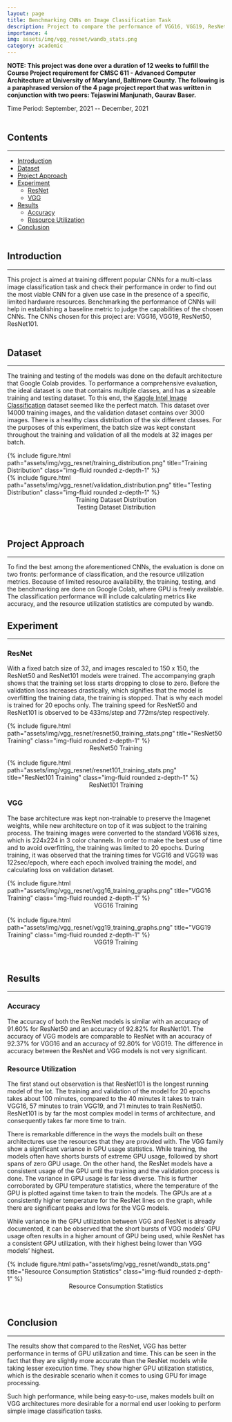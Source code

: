 ```yaml
---
layout: page
title: Benchmarking CNNs on Image Classification Task
description: Project to compare the performance of VGG16, VGG19, ResNet50, and ResNet101 on an image classification task.
importance: 4
img: assets/img/vgg_resnet/wandb_stats.png
category: academic
---
```


**NOTE: This project was done over a duration of 12 weeks to fulfill the Course Project requirement for CMSC 611 - Advanced Computer Architecture at University of Maryland, Baltimore County. The following is a paraphrased version of the 4 page project report that was written in conjunction with two peers: Tejaswini Manjunath, Gaurav Baser.**

Time Period: September, 2021 -- December, 2021
<br><br>

## Contents
-----
* [Introduction](#introduction)
* [Dataset](#dataset)
* [Project Approach](#project-approach)
* [Experiment](#experiment)
  * [ResNet](#resnet)
  * [VGG](#vgg)
* [Results](#results)
  * [Accuracy](#accuracy)
  * [Resource Utilization](#resource-utilization)
* [Conclusion](#conclusion)
<br><br>


## Introduction
-----
This project is aimed at training different popular CNNs for a multi-class image classification task and check their performance in order to find out the most viable CNN for a given use case in the presence of a specific, limited hardware resources. Benchmarking the performance of CNNs will help in establishing a baseline metric to judge the capabilities of the chosen CNNs. The CNNs chosen for this project are: VGG16, VGG19, ResNet50, ResNet101.
<br><br>

## Dataset
-----
The training and testing of the models was done on the default architecture that Google Colab provides. To performance a comprehensive evaluation, the ideal dataset is one that contains multiple classes, and has a sizeable training and testing dataset. To this end, the [Kaggle Intel Image Classification](https://www.kaggle.com/datasets/puneet6060/intel-image-classification) dataset seemed like the perfect match. This dataset over 14000 training images, and the validation dataset contains over 3000 images. There is a healthy class distribution of the six different classes. For the purposes of this experiment, the batch size was kept constant throughout the training and validation of all the models at 32 images per batch.

<div class="row">
	<div class="col-sm mt-3 mt-md-0">
		{% include figure.html path="assets/img/vgg_resnet/training_distribution.png" title="Training Distribution" class="img-fluid rounded z-depth-1" %}
	</div>
	<div class="col-sm mt-3 mt-md-0">
		{% include figure.html path="assets/img/vgg_resnet/validation_distribution.png" title="Testing Distribution" class="img-fluid rounded z-depth-1" %}
	</div>
</div>

<div class="row">
	<div class="col-sm mt-3 mt-md-0" style="text-align: center;vertical-align: middle;">
		Training Dataset Distribution
	</div>
	<div class="col-sm mt-3 mt-md-0" style="text-align: center;vertical-align: middle;">
		Testing Dataset Distribution
	</div>
</div>
<br><br>

## Project Approach
-----
To find the best among the aforementioned CNNs, the evaluation is done on two fronts: performance of classification, and the resource utilization metrics. Because of limited resource availability, the training, testing, and the benchmarking are done on Google Colab, where GPU is freely available. The classification performance will include calculating metrics like accuracy, and the resource utilization statistics are computed by wandb.


## Experiment
-----
### ResNet
With a fixed batch size of 32, and images rescaled to 150 x 150, the ResNet50 and ResNet101 models were trained. The accompanying graph shows that the training set loss starts dropping to close to zero. Before the validation loss increases drastically, which signifies that the model is overfitting the training data, the training is stopped. That is why each model is trained for 20 epochs only. The training speed for ResNet50 and ResNet101 is observed to be 433ms/step and 772ms/step respectively.

<div class="row">
	<div class="col-sm mt-3 mt-md-0">
		{% include figure.html path="assets/img/vgg_resnet/resnet50_training_stats.png" title="ResNet50 Training" class="img-fluid rounded z-depth-1" %}
	</div>
</div>
<div class="row">
	<div class="col-sm mt-3 mt-md-0" style="text-align: center;vertical-align: middle;">
		ResNet50 Training
	</div>
</div>
<br>
<div class="row">
	<div class="col-sm mt-3 mt-md-0">
		{% include figure.html path="assets/img/vgg_resnet/resnet101_training_stats.png" title="ResNet101 Training" class="img-fluid rounded z-depth-1" %}
	</div>
</div>
<div class=row>
	<div class="col-sm mt-3 mt-md-0" style="text-align: center;vertical-align: middle;">
		ResNet101 Training
	</div>
</div>

### VGG
The base architecture was kept non-trainable to preserve the Imagenet weights, while new architecture on top of it was subject to the training process. The training images were converted to the standard VG616 sizes, which is 224x224 in 3 color channels. In order to make the best use of time and to avoid overfitting, the training was limited to 20 epochs. During training, it was observed that the training times for VGG16 and VGG19 was 122sec/epoch, where each epoch involved training the model, and calculating loss on validation dataset.

<div class="row">
	<div class="col-sm mt-3 mt-md-0">
		{% include figure.html path="assets/img/vgg_resnet/vgg16_training_graphs.png" title="VGG16 Training" class="img-fluid rounded z-depth-1" %}
	</div>
</div>
<div class="row">
	<div class="col-sm mt-3 mt-md-0" style="text-align: center;vertical-align: middle;">
		VGG16 Training
	</div>
</div>
<br>
<div class="row">
	<div class="col-sm mt-3 mt-md-0">
		{% include figure.html path="assets/img/vgg_resnet/vgg19_training_graphs.png" title="VGG19 Training" class="img-fluid rounded z-depth-1" %}
	</div>
</div>
<div class="row">
	<div class="col-sm mt-3 mt-md-0" style="text-align: center;vertical-align: middle;">
		VGG19 Training
	</div>
</div>
<br><br>


## Results
-----
### Accuracy
The accuracy of both the ResNet models is similar with an accuracy of 91.60% for ResNet50 and an accuracy of 92.82% for ResNet101. The accuracy of VGG models are comparable to ResNet with an accuracy of 92.37% for VGG16 and an accuracy of 92.80% for VGG19. The difference in accuracy between the ResNet and VGG models is not very significant.

### Resource Utilization
The first stand out observation is that ResNet101 is the longest running model of the lot. The training and validation of the model for 20 epochs takes about 100 minutes, compared to the 40 minutes it takes to train VGG16, 57 minutes to train VGG19, and 71 minutes to train ResNet50. ResNet101 is by far the most complex model in terms of architecture, and consequently takes far more time to train.

There is remarkable difference in the ways the models built on these architectures use the resources that they are provided with. The VGG family show a significant variance in GPU usage statistics. While training, the models often have shorts bursts of extreme GPU usage, followed by short spans of zero GPU usage. On the other hand, the ResNet models have a consistent usage of the GPU until the training and the validation process is done. The variance in GPU usage is far less diverse. This is further corroborated by GPU temperature statistics, where the temperature of the GPU is plotted against time taken to train the models. The GPUs are at a consistently higher temperature for the ResNet lines on the graph, while there are significant peaks and lows for the VGG models. 

While variance in the GPU utilization between VGG and ResNet is already documented, it can be observed that the short bursts of VGG models’ GPU usage often results in a higher amount of GPU being used, while ResNet has a consistent GPU utilization, with their highest being lower than VGG models’ highest.

<div class="row">
	<div class="col-sm mt-3 mt-md-0">
		{% include figure.html path="assets/img/vgg_resnet/wandb_stats.png" title="Resource Consumption Statistics" class="img-fluid rounded z-depth-1" %}
	</div>
</div>
<div class="row">
	<div class="col-sm mt-3 mt-md-0" style="text-align: center;vertical-align: middle;">
		Resource Consumption Statistics
	</div>
</div>
<br><br>

## Conclusion
-----
The results show that compared to the ResNet, VGG has better performance in terms of GPU utilization and time. This can be seen in the fact that they are slightly more accurate than the ResNet models while taking lesser execution time. They show higher GPU utilization statistics, which is the desirable scenario when it comes to using GPU for image processing.

Such high performance, while being easy-to-use, makes models built on VGG architectures more desirable for a normal end user looking to perform simple image classification tasks.
